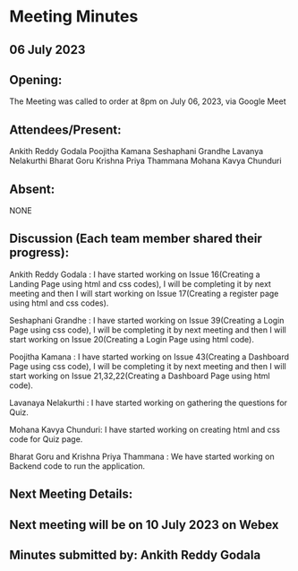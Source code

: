# Meeting Minutes
## 06 July 2023

## Opening:
The Meeting was called to order at 8pm on July 06, 2023, via Google Meet

## Attendees/Present:
Ankith Reddy Godala 
Poojitha Kamana
Seshaphani Grandhe
Lavanya Nelakurthi
Bharat Goru
Krishna Priya Thammana
Mohana Kavya Chunduri


## Absent:
NONE

## Discussion (Each team member shared their progress):
Ankith Reddy Godala  : 
I have started working on Issue  16(Creating a Landing Page using html and css codes), I will be completing it by next meeting and 
then I will start working on Issue 17(Creating a register page using html and css codes).

Seshaphani Grandhe   : 
I have started working on Issue 39(Creating a Login Page using css code), I will be completing it by next meeting and
then I will start working on Issue 20(Creating a Login Page using html code).

Poojitha Kamana      : 
I have started working on Issue 43(Creating a Dashboard Page using css code), I will be completing it by next meeting and 
then I will start working on Issue 21,32,22(Creating a Dashboard Page using html code).

Lavanaya Nelakurthi  :
I have started working on gathering the questions for Quiz.

Mohana Kavya Chunduri: 
I have started working on creating html and css code for Quiz page.

Bharat Goru and Krishna Priya Thammana :
We have started working on Backend code to run the application.


## Next Meeting Details:
## Next meeting will be on 10 July 2023 on Webex

## Minutes submitted by: Ankith Reddy Godala
